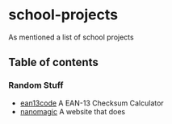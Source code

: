 # school-projects
As mentioned a list of school projects

## Table of contents
### Random Stuff
- [ean13code]() A EAN-13 Checksum Calculator
- [nanomagic](https://github.com/schooldanlp6/school-projects/tree/nanomagic) A website that does 
